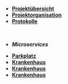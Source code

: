 * [**Projektübersicht**](_einleitung/projektuebersicht)
* [**Projektorganisation**](_einleitung/projektorganisation)
* [**Protokolle**](_einleitung/protokolle)
<br>

- ***Microservices***

* [**Parkplatz**](parkplatz/index)
* [**Krankenhaus**](krankenhaus/index)
* [**Krankenhaus**](krankenhaus/index)
* [**Krankenhaus**](krankenhaus/index)
